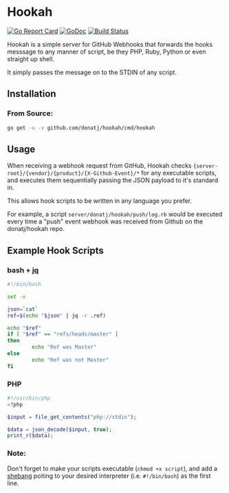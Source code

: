 # Hookah

[![Go Report Card](https://goreportcard.com/badge/github.com/donatj/hookah)](https://goreportcard.com/report/github.com/donatj/hookah)
[![GoDoc](https://godoc.org/github.com/donatj/hookah?status.svg)](https://godoc.org/github.com/donatj/hookah)
[![Build Status](https://travis-ci.org/donatj/hookah.svg?branch=master)](https://travis-ci.org/donatj/hookah)

Hookah is a simple server for GitHub Webhooks that forwards the hooks messsage to any manner of script, be they PHP, Ruby, Python or even straight up shell.

It simply passes the message on to the STDIN of any script.

## Installation

### From Source:

```bash
go get -u -v github.com/donatj/hookah/cmd/hookah
```

## Usage

When receiving a webhook request from GitHub, Hookah checks `{server-root}/{vendor}/{product}/{X-Github-Event}/*` for any executable scripts, and executes them sequentially passing the JSON payload to it's standard in.

This allows hook scripts to be written in any language you prefer.

For example, a script `server/donatj/hookah/push/log.rb` would be executed every time a "push" event webhook was received from Github on the donatj/hookah repo.

## Example Hook Scripts

### bash + [jq](https://stedolan.github.io/jq/)

```bash
#!/bin/bash

set -e

json=`cat`
ref=$(echo "$json" | jq -r .ref)

echo "$ref"
if [ "$ref" == "refs/heads/master" ]
then
        echo "Ref was Master"
else
        echo "Ref was not Master"
fi
```

### PHP

```php
#!/usr/bin/php
<?php

$input = file_get_contents("php://stdin");

$data = json_decode($input, true);
print_r($data);

```

### Note:

Don't forget to make your scripts executable (`chmod +x script`), and add a [shebang](https://en.m.wikipedia.org/wiki/Shebang_(Unix)) poiting to your desired interpreter (i.e. `#!/bin/bash`) as the first line.
